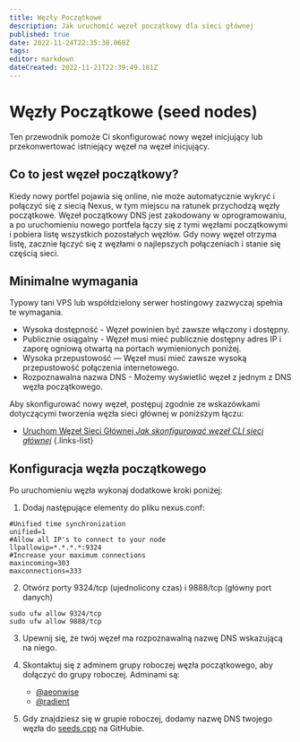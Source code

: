 ```yaml
---
title: Węzły Początkowe
description: Jak uruchomić węzeł początkowy dla sieci głównej
published: true
date: 2022-11-24T22:35:38.068Z
tags: 
editor: markdown
dateCreated: 2022-11-21T22:39:49.181Z
---
```


# Węzły Początkowe (seed nodes)

Ten przewodnik pomoże Ci skonfigurować nowy węzeł inicjujący lub przekonwertować istniejący węzeł na węzeł inicjujący.

## Co to jest węzeł początkowy?
Kiedy nowy portfel pojawia się online, nie może automatycznie wykryć i połączyć się z siecią Nexus, w tym miejscu na ratunek przychodzą węzły początkowe. Węzeł początkowy DNS jest zakodowany w oprogramowaniu, a po uruchomieniu nowego portfela łączy się z tymi węzłami początkowymi i pobiera listę wszystkich pozostałych węzłów. Gdy nowy węzeł otrzyma listę, zacznie łączyć się z węzłami o najlepszych połączeniach i stanie się częścią sieci.

## Minimalne wymagania
Typowy tani VPS lub współdzielony serwer hostingowy zazwyczaj spełnia te wymagania.

- Wysoka dostępność - Węzeł powinien być zawsze włączony i dostępny.
- Publicznie osiągalny - Węzeł musi mieć publicznie dostępny adres IP i zaporę ogniową otwartą na portach wymienionych poniżej.
- Wysoka przepustowość — Węzeł musi mieć zawsze wysoką przepustowość połączenia internetowego.
- Rozpoznawalna nazwa DNS - Możemy wyświetlić węzeł z jednym z DNS węzła początkowego.
    
Aby skonfigurować nowy węzeł, postępuj zgodnie ze wskazówkami dotyczącymi tworzenia węzła sieci głównej w poniższym łączu:

- [Uruchom Węzeł Sieci Głównej *Jak skonfigurować węzeł CLI sieci głównej*](https://wiki.nexus.io/pl/mainnet/run-a-mainnet-node)
{.links-list}

## Konfiguracja węzła początkowego
Po uruchomieniu węzła wykonaj dodatkowe kroki poniżej:

1. Dodaj następujące elementy do pliku nexus.conf:

```plaintext
#Unified time synchronization
unified=1
#Allow all IP's to connect to your node
llpallowip=*.*.*.*:9324
#Increase your maximum connections
maxincoming=303
maxconnections=333
```
2. Otwórz porty 9324/tcp (ujednolicony czas) i 9888/tcp (główny port danych)

```plaintext
sudo ufw allow 9324/tcp
sudo ufw allow 9888/tcp
```

3. Upewnij się, że twój węzeł ma rozpoznawalną nazwę DNS wskazującą na niego.
4. Skontaktuj się z adminem grupy roboczej węzła początkowego, aby dołączyć do grupy roboczej. Adminami są:
    - <a href="https://t.me/aeonwise" target="_blank">@aeonwise</a>
    - <a href="https://t.me/Radient4751" target="_blank">@radient</a>
   
5. Gdy znajdziesz się w grupie roboczej, dodamy nazwę DNS twojego węzła do [seeds.cpp](https://github.com/Nexusoft/LLL-TAO/blob/merging/src/LLP/seeds.cpp) na GitHubie.